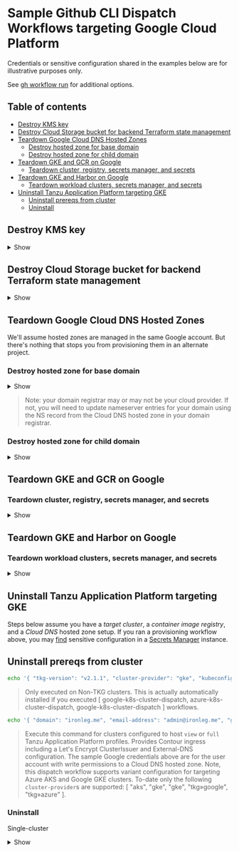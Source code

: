 # Sample Github CLI Dispatch Workflows targeting Google Cloud Platform

Credentials or sensitive configuration shared in the examples below are for illustrative purposes only.

See [gh workflow run](https://cli.github.com/manual/gh_workflow_run) for additional options.

## Table of contents

* [Destroy KMS key](#destroy-kms-key)
* [Destroy Cloud Storage bucket for backend Terraform state management](#destroy-cloud-storage-bucket-for-backend-terraform-state-management)
* [Teardown Google Cloud DNS Hosted Zones](#teardown-google-cloud-dns-hosted-zones)
  * [Destroy hosted zone for base domain](#destroy-hosted-zone-for-base-domain)
  * [Destroy hosted zone for child domain](#destroy-hosted-zone-for-child-domain)
* [Teardown GKE and GCR on Google](#teardown-gke-and-gcr-on-google)
  * [Teardown cluster, registry, secrets manager, and secrets](#teardown-cluster-registry-secrets-manager-and-secrets)
* [Teardown GKE and Harbor on Google](#teardown-gke-and-harbor-on-google)
  * [Teardown workload clusters, secrets manager, and secrets](#teardown-workload-clusters-secrets-manager-and-secrets)
* [Uninstall Tanzu Application Platform targeting GKE](#uninstall-tanzu-application-platform-targeting-gke)
  * [Uninstall prereqs from cluster](#uninstall-prereqs-from-cluster)
  * [Uninstall](#uninstall)


## Destroy KMS key

<details>
<summary>Show</summary>
<p>

```bash
echo '{ "google-project-id": "xx-xxxxx", "google-service-account-key": "YW0uZ3NlcnZpY2VhY2NvdW50LmNvbSIKfQo=", "region": "us-west2", "action": "destroy" }' | gh workflow run google-kms-dispatch.yml --json
```

</p>
</details>


## Destroy Cloud Storage bucket for backend Terraform state management

<details>
<summary>Show</summary>
<p>

```bash
echo '{ "google-project-id": "xx-xxxxx", "google-service-account-key": "YW0uZ3NlcnZpY2VhY2NvdW50LmNvbSIKfQo=", "region": "us-west2", "bucket-name": "tap", "action": "destroy" }' | gh workflow run google-provided-remote-backend-dispatch.yml --json
```

</p>
</details>


## Teardown Google Cloud DNS Hosted Zones

We'll assume hosted zones are managed in the same Google account.  But there's nothing that stops you from provisioning them in an alternate project.


### Destroy hosted zone for base domain

<details>
<summary>Show</summary>
<p>

```bash
echo '{ "google-project-id": "xx-xxxxx", "google-service-account-key": "YW0uZ3NlcnZpY2VhY2NvdW50LmNvbSIKfQo=", "domain": "ironleg.me", "region": "us-west2", "action": "destroy" }' | gh workflow run google-main-dns-dispatch.yml --json
```

</p>
</details>

> Note: your domain registrar may or may not be your cloud provider.  If not, you will need to update nameserver entries for your domain using the NS record from the Cloud DNS hosted zone in your domain registrar.

### Destroy hosted zone for child domain

<details>
<summary>Show</summary>
<p>

```bash
echo '{ "google-project-id": "xx-xxxxx", "google-service-account-key": "YW0uZ3NlcnZpY2VhY2NvdW50LmNvbSIKfQo=", "root-domain-zone-name": "ironleg-zone", "subdomain": "apps", "action": "destroy" }' | gh workflow run google-child-dns-dispatch.yml --json
```

</p>
</details>


## Teardown GKE and GCR on Google

### Teardown cluster, registry, secrets manager, and secrets

<details>
<summary>Show</summary>
<p>

```bash
echo '{ "footprint": "single-cluster", "vpc-network-name": "tap-demo-network", "machine-type": "e2-standard-4", "region": "us-west2", "container-image-registry-provider": "google-container-registry" }' | gh workflow run google-e2e-destroy.yml --json
```
> You can also teardown w/ `"footprint": "multi-cluster"`. And you may also consider provisioning w/ `"container-image-registry-provider": "google-artifact-registry"`

</p>
</details>


## Teardown GKE and Harbor on Google

### Teardown workload clusters, secrets manager, and secrets

<details>
<summary>Show</summary>
<p>

```bash
echo '{ "footprint": "single-cluster", "vpc-network-name": "tap-demo-network", "machine-type": "e2-standard-4", "region": "us-west2", "container-image-registry-provider": "harbor" }' | gh workflow run google-e2e-destroy.yml --json
```
> In the above example `google-access-key-id` and `google-secret-access-key` are the credentials for managing a Cloud DNS hosted zone (i.e., for base domain).  You can also teardown w/ `"footprint": "multi-cluster"` too.

</p>
</details>


## Uninstall Tanzu Application Platform targeting GKE

Steps below assume you have a _target cluster_, a _container image registry_, and a _Cloud DNS_ hosted zone setup.  If you ran a provisioning workflow above, you may [find](https://cloud.google.com/secret-manager/docs/creating-and-accessing-secrets#access) sensitive configuration in a [Secrets Manager](https://cloud.google.com/secret-manager/docs/destroy-secret) instance.


## Uninstall prereqs from cluster


```bash
echo '{ "tkg-version": "v2.1.1", "cluster-provider": "gke", "kubeconfig-contents": "KVkfThQJXekP3fIgzasYb3lD..." }' | gh workflow run uninstall-tanzu-standard-repo-dispatch.yml --json
```
> Only executed on Non-TKG clusters.  This is actually automatically installed if you executed [ google-k8s-cluster-dispatch, azure-k8s-cluster-dispatch, google-k8s-cluster-dispatch ] workflows.

```bash
echo '{ "domain": "ironleg.me", "email-address": "admin@ironleg.me", "google-project-id": "xx-xxxxx", "google-service-account-key": "YW0uZ3NlcnZpY2VhY2NvdW50LmNvbSIKfQo=", "google-region": "us-west2", "cluster-provider": "gke", "kubeconfig-contents": "KVkfThQJXekP3fIgzasYb3lD..." }' | gh workflow run uninstall-tanzu-ingress-dispatch.yml --json
```
> Execute this command for clusters configured to host `view` or `full` Tanzu Application Platform profiles.  Provides Contour ingress including a Let's Encrypt ClusterIssuer and External-DNS configuration.  The sample Google credentials above are for the user account with write permissions to a Cloud DNS hosted zone.  Note, this dispatch workflow supports variant configuration for targeting Azure AKS and Google GKE clusters.  To-date only the following `cluster-provider`s are supported: [ "aks", "gke", "gke", "tkg»google", "tkg»azure" ].

</p>
</details>


### Uninstall

Single-cluster

<details>
<summary>Show</summary>
<p>

```bash
echo '{ "deployment-name": "tap-full", "cluster-provider": "gke", "kubeconfig-contents": "dGhpcyBrdWJlY29uZmlnIGlzIGVudGlyZWx5IGZha2UK..." }' | gh workflow run uninstall-tanzu-application-platform-dispatch.yml --json
```
> Note, this dispatch workflow supports variant configuration for targeting Amazon GKE, Azure AKS and Google GKE clusters.  To-date only the following `cluster-provider`s are supported: [ "aks", "gke", "gke", "tkg»aws", "tkg»azure" ].  Other optional options may apply depending on choice of provider.  Update the `deployment-name` suffix to target a particular TAP profile.


</p>
</details>
